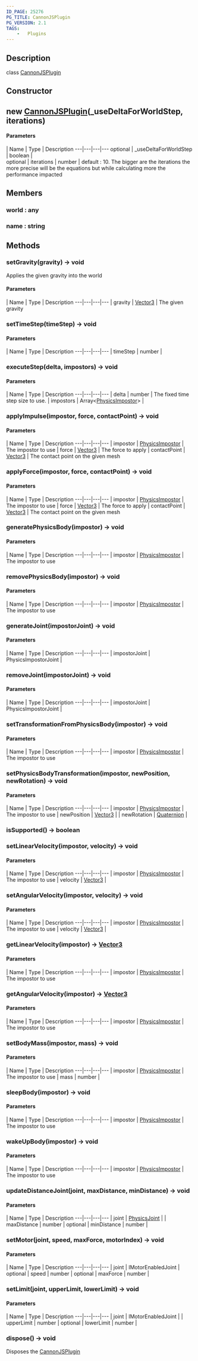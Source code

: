 ```yaml
---
ID_PAGE: 25276
PG_TITLE: CannonJSPlugin
PG_VERSION: 2.1
TAGS:
    -   Plugins
---
```

## Description

class [CannonJSPlugin](/classes/2.4/CannonJSPlugin)



## Constructor

## new [CannonJSPlugin](/classes/2.4/CannonJSPlugin)(_useDeltaForWorldStep, iterations)



#### Parameters
 | Name | Type | Description
---|---|---|---
optional | _useDeltaForWorldStep | boolean |  
optional | iterations | number |    default : 10. The bigger are the iterations the more precise will be the equations but while calculating more the performance impacted
## Members

### world : any



### name : string



## Methods

### setGravity(gravity) &rarr; void

Applies the given gravity into the world

#### Parameters
 | Name | Type | Description
---|---|---|---
 | gravity | [Vector3](/classes/2.4/Vector3) |    The given gravity

### setTimeStep(timeStep) &rarr; void



#### Parameters
 | Name | Type | Description
---|---|---|---
 | timeStep | number | 

### executeStep(delta, impostors) &rarr; void



#### Parameters
 | Name | Type | Description
---|---|---|---
 | delta | number |    The fixed time step size to use.
 | impostors | Array&lt;[PhysicsImpostor](/classes/2.4/PhysicsImpostor)&gt; | 
### applyImpulse(impostor, force, contactPoint) &rarr; void



#### Parameters
 | Name | Type | Description
---|---|---|---
 | impostor | [PhysicsImpostor](/classes/2.4/PhysicsImpostor) |    The impostor to use
 | force | [Vector3](/classes/2.4/Vector3) |    The force to apply
 | contactPoint | [Vector3](/classes/2.4/Vector3) |    The contact point on the given mesh
### applyForce(impostor, force, contactPoint) &rarr; void



#### Parameters
 | Name | Type | Description
---|---|---|---
 | impostor | [PhysicsImpostor](/classes/2.4/PhysicsImpostor) |    The impostor to use
 | force | [Vector3](/classes/2.4/Vector3) |    The force to apply
 | contactPoint | [Vector3](/classes/2.4/Vector3) |    The contact point on the given mesh
### generatePhysicsBody(impostor) &rarr; void



#### Parameters
 | Name | Type | Description
---|---|---|---
 | impostor | [PhysicsImpostor](/classes/2.4/PhysicsImpostor) |    The impostor to use

### removePhysicsBody(impostor) &rarr; void



#### Parameters
 | Name | Type | Description
---|---|---|---
 | impostor | [PhysicsImpostor](/classes/2.4/PhysicsImpostor) |    The impostor to use

### generateJoint(impostorJoint) &rarr; void



#### Parameters
 | Name | Type | Description
---|---|---|---
 | impostorJoint | PhysicsImpostorJoint | 

### removeJoint(impostorJoint) &rarr; void



#### Parameters
 | Name | Type | Description
---|---|---|---
 | impostorJoint | PhysicsImpostorJoint | 

### setTransformationFromPhysicsBody(impostor) &rarr; void



#### Parameters
 | Name | Type | Description
---|---|---|---
 | impostor | [PhysicsImpostor](/classes/2.4/PhysicsImpostor) |    The impostor to use

### setPhysicsBodyTransformation(impostor, newPosition, newRotation) &rarr; void



#### Parameters
 | Name | Type | Description
---|---|---|---
 | impostor | [PhysicsImpostor](/classes/2.4/PhysicsImpostor) |    The impostor to use
 | newPosition | [Vector3](/classes/2.4/Vector3) | 
 | newRotation | [Quaternion](/classes/2.4/Quaternion) | 
### isSupported() &rarr; boolean


### setLinearVelocity(impostor, velocity) &rarr; void



#### Parameters
 | Name | Type | Description
---|---|---|---
 | impostor | [PhysicsImpostor](/classes/2.4/PhysicsImpostor) |    The impostor to use
 | velocity | [Vector3](/classes/2.4/Vector3) | 
### setAngularVelocity(impostor, velocity) &rarr; void



#### Parameters
 | Name | Type | Description
---|---|---|---
 | impostor | [PhysicsImpostor](/classes/2.4/PhysicsImpostor) |    The impostor to use
 | velocity | [Vector3](/classes/2.4/Vector3) | 
### getLinearVelocity(impostor) &rarr; [Vector3](/classes/2.4/Vector3)



#### Parameters
 | Name | Type | Description
---|---|---|---
 | impostor | [PhysicsImpostor](/classes/2.4/PhysicsImpostor) |    The impostor to use

### getAngularVelocity(impostor) &rarr; [Vector3](/classes/2.4/Vector3)



#### Parameters
 | Name | Type | Description
---|---|---|---
 | impostor | [PhysicsImpostor](/classes/2.4/PhysicsImpostor) |    The impostor to use

### setBodyMass(impostor, mass) &rarr; void



#### Parameters
 | Name | Type | Description
---|---|---|---
 | impostor | [PhysicsImpostor](/classes/2.4/PhysicsImpostor) |    The impostor to use
 | mass | number | 
### sleepBody(impostor) &rarr; void



#### Parameters
 | Name | Type | Description
---|---|---|---
 | impostor | [PhysicsImpostor](/classes/2.4/PhysicsImpostor) |    The impostor to use

### wakeUpBody(impostor) &rarr; void



#### Parameters
 | Name | Type | Description
---|---|---|---
 | impostor | [PhysicsImpostor](/classes/2.4/PhysicsImpostor) |    The impostor to use

### updateDistanceJoint(joint, maxDistance, minDistance) &rarr; void



#### Parameters
 | Name | Type | Description
---|---|---|---
 | joint | [PhysicsJoint](/classes/2.4/PhysicsJoint) | 
 | maxDistance | number | 
optional | minDistance | number | 
### setMotor(joint, speed, maxForce, motorIndex) &rarr; void



#### Parameters
 | Name | Type | Description
---|---|---|---
 | joint | IMotorEnabledJoint | 
optional | speed | number | 
optional | maxForce | number | 
### setLimit(joint, upperLimit, lowerLimit) &rarr; void



#### Parameters
 | Name | Type | Description
---|---|---|---
 | joint | IMotorEnabledJoint | 
 | upperLimit | number | 
optional | lowerLimit | number | 
### dispose() &rarr; void

Disposes the [CannonJSPlugin](/classes/2.4/CannonJSPlugin)
